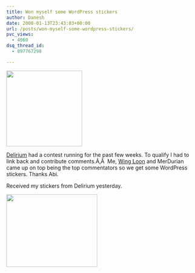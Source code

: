 ```yaml
---
title: Won myself some WordPress stickers
author: Danesh
date: 2008-01-13T23:43:03+00:00
url: /posts/won-myself-some-wordpress-stickers/
pvc_views:
  - 4060
dsq_thread_id:
  - 897767298

---
```

<img loading="lazy" src="http://farm3.static.flickr.com/2342/2143141360_fa99d79629.jpg?v=0" height="200" width="200" />

[Delirium][1] had a contest running for the past few weeks. To qualify I had to link back and contribute comments.Ã‚Â  Me, [Wing Loon][2] and MerDurian came up on top being the top commentators so we get some WordPress stickers. Thanks Abi.

Received my stickers from Delirium yesterday.

<img loading="lazy" src="http://farm3.static.flickr.com/2043/2191033814_046fa6a8f1_m.jpg" height="192" width="240" />

 [1]: http://www.abinesh.com/delirium/posts/contest-winners/
 [2]: http://wingloon.com/